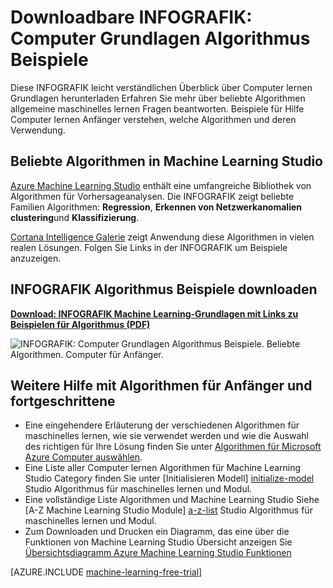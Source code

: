 <properties
    pageTitle="INFOGRAFIK: Computer lernen Grundlagen - Beispiele für | Microsoft Azure"
    description="Ein leicht verständlichen Überblick Computer lernen Grundlagen enthält Beispiele für. Downloadbare INFOGRAFIK behandelt die meisten Computer Fragen lernen."
    keywords="Computer lernen Grundlagen Algorithmus Beispiele für maschinelles lernen für Anfänger Computer lernen Fragen beliebte Algorithmen, Algorithmus-INFOGRAFIK"
    services="machine-learning"
    documentationCenter=""
    authors="garyericson"
    manager="jhubbard"
    editor="cgronlun"/>

<tags
    ms.service="machine-learning"
    ms.workload="data-services"
    ms.tgt_pltfrm="na"
    ms.devlang="na"
    ms.topic="article"
    ms.date="08/19/2016"
    ms.author="garye" />


# <a name="downloadable-infographic-machine-learning-basics-with-algorithm-examples"></a>Downloadbare INFOGRAFIK: Computer Grundlagen Algorithmus Beispiele

Diese INFOGRAFIK leicht verständlichen Überblick über Computer lernen Grundlagen herunterladen Erfahren Sie mehr über beliebte Algorithmen allgemeine maschinelles lernen Fragen beantworten. Beispiele für Hilfe Computer lernen Anfänger verstehen, welche Algorithmen und deren Verwendung.

## <a name="popular-algorithms-in-machine-learning-studio"></a>Beliebte Algorithmen in Machine Learning Studio

[Azure Machine Learning Studio](https://studio.azureml.net/) enthält eine umfangreiche Bibliothek von Algorithmen für Vorhersageanalysen. Die INFOGRAFIK zeigt beliebte Familien Algorithmen: **Regression**, **Erkennen von Netzwerkanomalien** **clustering**und **Klassifizierung**.

[Cortana Intelligence Galerie](https://gallery.cortanaintelligence.com/) zeigt Anwendung diese Algorithmen in vielen realen Lösungen. Folgen Sie Links in der INFOGRAFIK um Beispiele anzuzeigen.

## <a name="download-the-infographic-with-algorithm-examples"></a>INFOGRAFIK Algorithmus Beispiele downloaden

**[Download: INFOGRAFIK Machine Learning-Grundlagen mit Links zu Beispielen für Algorithmus (PDF)](http://download.microsoft.com/download/0/5/A/05AE6B94-E688-403E-90A5-6035DBE9EEC5/machine-learning-basics-infographic-with-algorithm-examples.pdf)**


![INFOGRAFIK: Computer Grundlagen Algorithmus Beispiele. Beliebte Algorithmen. Computer für Anfänger.](./media/machine-learning-basics-infographic-with-algorithm-examples/machine-learning-basics-infographic-with-algorithm-examples.png)

## <a name="more-help-with-algorithms-for-beginners-and-advanced-users"></a>Weitere Hilfe mit Algorithmen für Anfänger und fortgeschrittene

* Eine eingehendere Erläuterung der verschiedenen Algorithmen für maschinelles lernen, wie sie verwendet werden und wie die Auswahl des richtigen für Ihre Lösung finden Sie unter [Algorithmen für Microsoft Azure Computer auswählen](machine-learning-algorithm-choice.md).
* Eine Liste aller Computer lernen Algorithmen für Machine Learning Studio Category finden Sie unter [Initialisieren Modell] [ initialize-model] Studio Algorithmus für maschinelles lernen und Modul.
* Eine vollständige Liste Algorithmen und Machine Learning Studio Siehe [A-Z Machine Learning Studio Module] [ a-z-list] Studio Algorithmus für maschinelles lernen und Modul.
* Zum Downloaden und Drucken ein Diagramm, das eine über die Funktionen von Machine Learning Studio Übersicht anzeigen Sie [Übersichtsdiagramm Azure Machine Learning Studio Funktionen](machine-learning-studio-overview-diagram.md)


[AZURE.INCLUDE [machine-learning-free-trial](../../includes/machine-learning-free-trial.md)]


<!-- Module References -->
[a-z-list]: https://msdn.microsoft.com/library/azure/dn906033.aspx
[initialize-model]: https://msdn.microsoft.com/library/azure/0c67013c-bfbc-428b-87f3-f552d8dd41f6/
[k-means-clustering]: https://msdn.microsoft.com/library/azure/5049a09b-bd90-4c4e-9b46-7c87e3a36810/
[one-vs-all-multiclass]: https://msdn.microsoft.com/library/azure/7191efae-b4b1-4d03-a6f8-7205f87be664/

